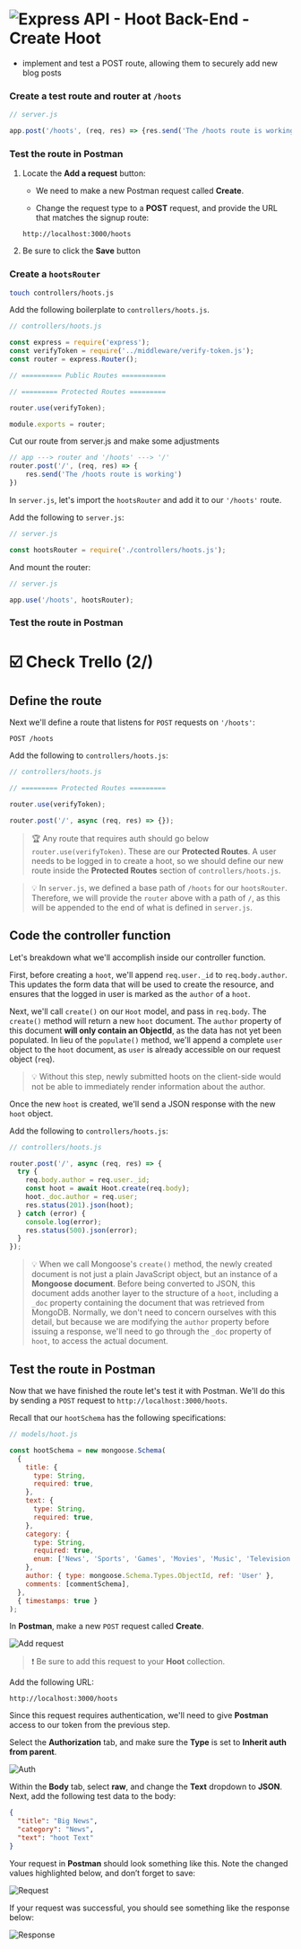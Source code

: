 # ![Express API - Hoot Back-End - Create Hoot](./assets/hero.png)

- implement and test a POST route, allowing them to securely add new blog posts

### Create a test route and router at `/hoots`

```jsx
// server.js

app.post('/hoots', (req, res) => {res.send('The /hoots route is working'});
```

### Test the route in Postman

1. Locate the **Add a request** button:
    - We need to make a new Postman request called **Create**.

    - Change the request type to a **POST** request, and provide the URL that matches the signup route:

    ```
    http://localhost:3000/hoots
    ```

3. Be sure to click the **Save** button

### Create a `hootsRouter`

```bash
touch controllers/hoots.js
```

Add the following boilerplate to `controllers/hoots.js`.

```jsx
// controllers/hoots.js

const express = require('express');
const verifyToken = require('../middleware/verify-token.js');
const router = express.Router();

// ========== Public Routes ===========

// ========= Protected Routes =========

router.use(verifyToken);

module.exports = router;
```

Cut our route from server.js and make some adjustments
```js
// app ---> router and '/hoots' ---> '/'
router.post('/', (req, res) => {
    res.send('The /hoots route is working')
})
```

In `server.js`, let's import the `hootsRouter` and add it to our `'/hoots'` route.

Add the following to `server.js`:

```jsx
// server.js

const hootsRouter = require('./controllers/hoots.js');
```

And mount the router:

```jsx
// server.js

app.use('/hoots', hootsRouter);
```

### Test the route in Postman

# ☑️ Check Trello (2/)

## Define the route

Next we'll define a route that listens for `POST` requests on `'/hoots'`:

```
POST /hoots
```

Add the following to `controllers/hoots.js`:

```jsx
// controllers/hoots.js

// ========= Protected Routes =========

router.use(verifyToken);

router.post('/', async (req, res) => {});
```

> 🏆 Any route that requires auth should go below `router.use(verifyToken)`. These are our **Protected Routes**. A user needs to be logged in to create a hoot, so we should define our new route inside the **Protected Routes** section of `controllers/hoots.js`.

> 💡 In `server.js`, we defined a base path of `/hoots` for our `hootsRouter`. Therefore, we will provide the `router` above with a path of `/`, as this will be appended to the end of what is defined in `server.js`.

## Code the controller function

Let's breakdown what we'll accomplish inside our controller function.

First, before creating a `hoot`, we'll append `req.user._id` to `req.body.author`. This updates the form data that will be used to create the resource, and ensures that the logged in user is marked as the `author` of a `hoot`.

Next, we'll call `create()` on our `Hoot` model, and pass in `req.body`. The `create()` method will return a new `hoot` document. The `author` property of this document **will only contain an ObjectId**, as the data has not yet been populated. In lieu of the `populate()` method, we'll append a complete `user` object to the `hoot` document, as `user` is already accessible on our request object (`req`).

> 💡 Without this step, newly submitted hoots on the client-side would not be able to immediately render information about the author.

Once the new `hoot` is created, we'll send a JSON response with the new `hoot` object.

Add the following to `controllers/hoots.js`:

```jsx
// controllers/hoots.js

router.post('/', async (req, res) => {
  try {
    req.body.author = req.user._id;
    const hoot = await Hoot.create(req.body);
    hoot._doc.author = req.user;
    res.status(201).json(hoot);
  } catch (error) {
    console.log(error);
    res.status(500).json(error);
  }
});
```

> 💡 When we call Mongoose's `create()` method, the newly created document is not just a plain JavaScript object, but an instance of a **Mongoose document**. Before being converted to JSON, this document adds another layer to the structure of a `hoot`, including a `_doc` property containing the document that was retrieved from MongoDB. Normally, we don't need to concern ourselves with this detail, but because we are modifying the `author` property before issuing a response, we'll need to go through the `_doc` property of `hoot`, to access the actual document.

## Test the route in Postman

Now that we have finished the route let's test it with Postman. We'll do this by sending a `POST` request to `http://localhost:3000/hoots`.

Recall that our `hootSchema` has the following specifications:

```js
// models/hoot.js

const hootSchema = new mongoose.Schema(
  {
    title: {
      type: String,
      required: true,
    },
    text: {
      type: String,
      required: true,
    },
    category: {
      type: String,
      required: true,
      enum: ['News', 'Sports', 'Games', 'Movies', 'Music', 'Television'],
    },
    author: { type: mongoose.Schema.Types.ObjectId, ref: 'User' },
    comments: [commentSchema],
  },
  { timestamps: true }
);
```

In **Postman**, make a new `POST` request called **Create**.

![Add request](./assets/add-request.png)

> ❗ Be sure to add this request to your **Hoot** collection.

Add the following URL:

```
http://localhost:3000/hoots
```

Since this request requires authentication, we'll need to give **Postman** access to our token from the previous step.

Select the **Authorization** tab, and make sure the **Type** is set to **Inherit auth from parent**.

![Auth](./assets/auth.png)

Within the **Body** tab, select **raw**, and change the **Text** dropdown to **JSON**. Next, add the following test data to the body:

```json
{
  "title": "Big News",
  "category": "News",
  "text": "hoot Text"
}
```

Your request in **Postman** should look something like this. Note the changed values highlighted below, and don’t forget to save:

![Request](./assets/request.png)

If your request was successful, you should see something like the response below:

![Response](./assets/response.png)
